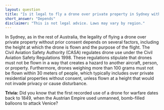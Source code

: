 ```yaml
---
layout: question
title: "Is it legal to fly a drone over private property in Sydney without prior consent?"
short_answer: "Depends"
disclaimer: "This is not legal advice. Laws may vary by region."
---
```


In Sydney, as in the rest of Australia, the legality of flying a drone over private property without prior consent depends on several factors, including the height at which the drone is flown and the purpose of the flight. The Civil Aviation Safety Authority (CASA) regulates drone use under the Civil Aviation Safety Regulations 1998. These regulations stipulate that drones must not be flown in a way that creates a hazard to another aircraft, person, or property. Furthermore, drones weighing more than 100 grams must not be flown within 30 meters of people, which typically includes over private residential properties without consent, unless flown at a height that would not invade privacy or cause disturbance.

**Trivia:** Did you know that the first recorded use of a drone for warfare dates back to 1849, when the Austrian Empire used unmanned, bomb-filled balloons to attack Venice?
